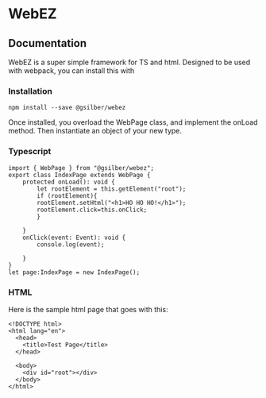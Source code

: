 # WebEZ
## Documentation
WebEZ is a super simple framework for TS and html.  Designed to be used with webpack, you can install this with

### Installation
```
npm install --save @gsilber/webez
```
Once installed, you overload the WebPage class, and implement the onLoad method.  Then instantiate an object of your new type.

### Typescript
```
import { WebPage } from "@gsilber/webez";
export class IndexPage extends WebPage {
	protected onLoad(): void {
		let rootElement = this.getElement("root");
		if (rootElement){
		rootElement.setHtml("<h1>HO HO HO!</h1>");
		rootElement.click=this.onClick;
		}
		
	}
	onClick(event: Event): void {
		console.log(event);

	}
}
let page:IndexPage = new IndexPage();
```

### HTML
Here is the sample html page that goes with this:
```
<!DOCTYPE html>
<html lang="en">
  <head>
    <title>Test Page</title>
  </head>

  <body>
    <div id="root"></div>
  </body>
</html>
```

